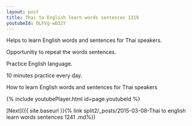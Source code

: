 ```yaml
---
layout: post
title: Thai to English learn words sentences 1319 
youtubeId: 0LFVg-wD32Y
---
```

 
 
Helps to learn English words and sentences for Thai speakers.

Opportunitiy to repeat the words sentences. 

Practice English language. 
 
10 minutes practice every day. 
 
How to learn English words and sentences for Thai speakers 
 
{% include youtubePlayer.html id=page.youtubeId %}
 
 
[Next]({{ site.baseurl }}{% link  split2/_posts/2015-03-08-Thai to english learn words sentences 1241 .md%})
 
